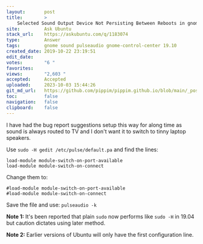 ```yaml
---
layout:       post
title:        >
    Selected Sound Output Device Not Persisting Between Reboots in gnome-control-center
site:         Ask Ubuntu
stack_url:    https://askubuntu.com/q/1183074
type:         Answer
tags:         gnome sound pulseaudio gnome-control-center 19.10
created_date: 2019-10-22 23:19:51
edit_date:    
votes:        "6 "
favorites:    
views:        "2,603 "
accepted:     Accepted
uploaded:     2023-10-03 15:44:26
git_md_url:   https://github.com/pippim/pippim.github.io/blob/main/_posts/2019/2019-10-22-Selected-Sound-Output-Device-Not-Persisting-Between-Reboots-in-gnome-control-center.md
toc:          false
navigation:   false
clipboard:    false
---
```


I have had the bug report suggestions setup this way for along time as sound is always routed to TV and I don't want it to switch to tinny laptop speakers.

Use `sudo -H gedit /etc/pulse/default.pa` and find the lines:

``` 
load-module module-switch-on-port-available
load-module module-switch-on-connect
```

Change them to:

``` 
#load-module module-switch-on-port-available
#load-module module-switch-on-connect
```

Save the file and use: `pulseaudio -k`

**Note 1:** It's been reported that plain `sudo` now performs like `sudo -H` in 19.04 but caution dictates using later method.

**Note 2:** Earlier versions of Ubuntu will only have the first configuration line.

